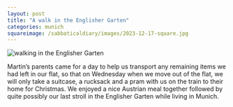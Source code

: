 ```yaml
---
layout: post
title: "A walk in the Englisher Garten"
categories: munich
squareimage: /sabbaticaldiary/images/2023-12-17-square.jpg
---
```

<img src="/sabbaticaldiary/images/2023-12-17.jpg" alt="walking in the Englisher Garten" class="center">

Martin’s parents came for a day to help us transport any remaining items we had left in our flat, so that on Wednesday when we move out of the flat, we will only take a suitcase, a rucksack and a pram with us on the train to their home for Christmas. We enjoyed a nice Austrian meal together followed by quite possibly our last stroll in the Englisher Garten while living in Munich.
